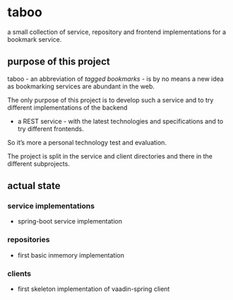 # taboo
a small collection of service, repository and frontend implementations for a bookmark service.

## purpose of this project

taboo - an abbreviation of _tagged bookmarks_ - is by no means a new idea as bookmarking services are abundant in the web.

The only purpose of this project is to develop such a service and to try different implementations of the backend 
- a REST service - with the latest technologies and specifications and to try different frontends.

So it’s more a personal technology test and evaluation.

The project is split in the service and client directories and there in the different subprojects. 

## actual state

### service implementations

* spring-boot service implementation

### repositories

* first basic inmemory implementation 

### clients

* first skeleton implementation of vaadin-spring client
